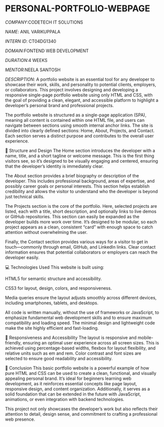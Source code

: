 # PERSONAL-PORTFOLIO-WEBPAGE

*COMPANY*:CODETECH IT SOLUTIONS

*NAME*: ANIL VARIKUPPALA

*INTERN ID*: CT04DG1340

*DOMAIN*:FONTEND WEB DEVELOPMENT

*DURATION*:4 WEEKS

*MENTOR*:NEELA SANTOSH

*DESCRIPTION*: A portfolio website is an essential tool for any developer to showcase their work, skills, and personality to potential clients, employers, or collaborators. This project involves designing and developing a responsive single-page portfolio website using only HTML and CSS, with the goal of providing a clean, elegant, and accessible platform to highlight a developer’s personal brand and professional projects.

The portfolio website is structured as a single-page application (SPA), meaning all content is contained within one HTML file, and users can navigate between sections using smooth internal anchor links. The site is divided into clearly defined sections: Home, About, Projects, and Contact. Each section serves a distinct purpose and contributes to the overall user experience.

🧩 Structure and Design
The Home section introduces the developer with a name, title, and a short tagline or welcome message. This is the first thing visitors see, so it’s designed to be visually engaging and centered, ensuring that the developer’s identity is immediately clear.

The About section provides a brief biography or description of the developer. This includes professional background, areas of expertise, and possibly career goals or personal interests. This section helps establish credibility and allows the visitor to understand who the developer is beyond just technical skills.

The Projects section is the core of the portfolio. Here, selected projects are listed, each with a title, short description, and optionally links to live demos or GitHub repositories. This section can easily be expanded as the developer builds more work over time. It’s designed to be modular, so each project appears as a clean, consistent “card” with enough space to catch attention without overwhelming the user.

Finally, the Contact section provides various ways for a visitor to get in touch—commonly through email, GitHub, and LinkedIn links. Clear contact information ensures that potential collaborators or employers can reach the developer easily.

💻 Technologies Used
This website is built using:

HTML5 for semantic structure and accessibility.

CSS3 for layout, design, colors, and responsiveness.

Media queries ensure the layout adjusts smoothly across different devices, including smartphones, tablets, and desktops.

All code is written manually, without the use of frameworks or JavaScript, to emphasize fundamental web development skills and to ensure maximum compatibility and loading speed. The minimal design and lightweight code make the site highly efficient and fast-loading.

📱 Responsiveness and Accessibility
The layout is responsive and mobile-friendly, ensuring an optimal user experience across all screen sizes. This is achieved using percentage-based widths, flexbox for layout flexibility, and relative units such as em and rem. Color contrast and font sizes are selected to ensure good readability and accessibility.

🏁 Conclusion
This basic portfolio website is a powerful example of how pure HTML and CSS can be used to create a clean, functional, and visually appealing personal brand. It’s ideal for beginners learning web development, as it reinforces essential concepts like page layout, responsive design, and content organization. Additionally, it serves as a solid foundation that can be extended in the future with JavaScript, animations, or even integration with backend technologies.

This project not only showcases the developer’s work but also reflects their attention to detail, design sense, and commitment to crafting a professional web presence.
